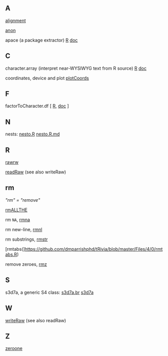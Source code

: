 ## A

[alignment](https://github.com/dmparrishphd/tRivia/tree/master/Files/6/0)

[anon](https://github.com/dmparrishphd/tRivia/tree/master/Files/2/0)

apace (a package extractor)
[R](https://github.com/dmparrishphd/tRivia/blob/master/Files/3/0/apace.R)
[doc](https://github.com/dmparrishphd/tRivia/blob/master/Files/3/0/apace.md)

## C

character.array (interpret near-WYSIWYG text from R source)
[R](https://github.com/dmparrishphd/tRivia/blob/master/Files/4/0/character.array.R)
[doc](https://github.com/dmparrishphd/tRivia/blob/master/Files/4/0/character.array.md)

coordinates, device and plot
[plotCoords](https://github.com/dmparrishphd/tRivia/tree/master/Files/1/1/0)

## F

factorToCharacter.df \[
[R](../../5/0/factorToCharacter.df.R),
[doc](../../5/0/factorToCharacter.df.md)
\]

## N

nests:
[nesto.R](https://github.com/dmparrishphd/tRivia/blob/master/Files/5/0/nesto.R)
[nesto.R.md](https://github.com/dmparrishphd/tRivia/blob/master/Files/5/0/nesto.R.md)

## R

[rawrw](https://github.com/dmparrishphd/tRivia/blob/master/Files/3/0/rawrw.R)

[readRaw](https://github.com/dmparrishphd/tRivia/blob/master/Files/5/0/readRaw.R)
(see also writeRaw)

## rm

_"rm" = "remove"_

[rmALLTHE](https://github.com/dmparrishphd/tRivia/blob/master/Files/3/0/rmALLTHE.R)

rm `NA`, [rmna](https://github.com/dmparrishphd/tRivia/blob/master/Files/4/0/rmna.R)

rm new-line, [rmnl](https://github.com/dmparrishphd/tRivia/blob/master/Files/4/0/rmnl.R)

rm substrings, [rmstr](https://github.com/dmparrishphd/tRivia/blob/master/Files/4/0/rmstr.R)

[rmtabs(]https://github.com/dmparrishphd/tRivia/blob/master/Files/4/0/rmtabs.R)

remove zeroes, [rmz](https://github.com/dmparrishphd/tRivia/blob/master/Files/4/0/rmz.R)

## S

s3d7a, a generic S4 class:
[s3d7a.br](https://github.com/dmparrishphd/tRivia/blob/master/Files/3/0/s3d7a.br.R)
[s3d7a](https://github.com/dmparrishphd/tRivia/blob/master/Files/3/0/s3d7a.R)

## W

[writeRaw](https://github.com/dmparrishphd/tRivia/blob/master/Files/5/0/writeRaw.R)
(see also readRaw)

## Z

[zeroone](https://github.com/dmparrishphd/tRivia/tree/master/Files/1/0)
